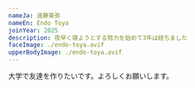 ```yaml
---
nameJa: 遠藤東弥
nameEn: Endo Toya
joinYear: 2025
description: 夜早く寝ようとする努力を始めて3年は経ちました
faceImage: ./endo-toya.avif
upperBodyImage: ./endo-toya.avif
---
```

大学で友達を作りたいです。よろしくお願いします。
